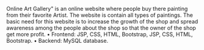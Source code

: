 Online Art Gallery" is an online website where people buy there painting from their favorite Artist. The website is contain all types of paintings. 
The basic need for this website is to increase the growth of the shop and spread awareness among the people about the shop so that the owner of the shop get more profit.
• Frontend: JSP, CSS, HTML, Bootstrap, JSP, CSS, HTML, Bootstrap.
• Backend: MySQL database.
